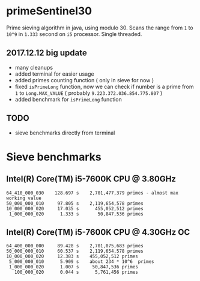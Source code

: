 primeSentinel30
===============

Prime sieving algorithm in java, using modulo 30. Scans the range from `1` to `10^9`  in `1.333` second on `i5` processor. Single threaded.

2017.12.12 big update
---------------------

- many cleanups
- added terminal for easier usage
- added primes counting function ( only in sieve for now )
- fixed `isPrimeLong` function, now we can check if number is a prime from `1` to `Long.MAX_VALUE` ( probably `9.223.372.036.854.775.807` )
- added benchmark for `isPrimeLong` function

TODO
----
- sieve benchmarks directly from terminal



Sieve benchmarks
================

  Intel(R) Core(TM) i5-7600K CPU @ 3.80GHz
  ----------------------------------------
  
    64_410_000_030    128.697 s    2,701,477,379 primes	- almost max working value
    50_000_000_010     97.805 s    2,119,654,578 primes
    10_000_000_020     17.035 s      455,052,512 primes
     1_000_000_020      1.333 s       50,847,536 primes
  
  Intel(R) Core(TM) i5-7600K CPU @ 4.30GHz OC
  --------------------------------------------------------
  
    64_400_000_000     89.428 s    2,701,075,683 primes
    50_000_000_010     60.537 s    2,119,654,578 primes
    10_000_000_020     12.383 s    455,052,512 primes
     5_000_000_010      5.909 s    about 234 * 10^6  primes
     1_000_000_020      1.007 s     50,847,536 primes
       100_000_020      0.044 s      5,761,456 primes
